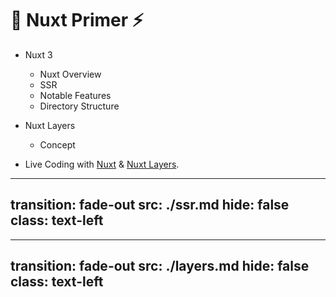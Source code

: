 # 📗 Nuxt Primer ⚡

- Nuxt 3
  - Nuxt Overview
  - SSR
  - Notable Features
  - Directory Structure

- Nuxt Layers
  - Concept

- Live Coding with [Nuxt](https://nuxt.com/) & [Nuxt Layers](https://nuxt.com/docs/getting-started/layers).

---
transition: fade-out
src: ./ssr.md
hide: false
class: text-left
---

---
transition: fade-out
src: ./layers.md
hide: false
class: text-left
---
